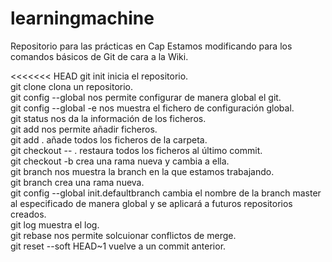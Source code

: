 # learningmachine
Repositorio para las prácticas en Cap
Estamos modificando para los comandos básicos de Git de cara a la Wiki.

<<<<<<< HEAD
git init inicia el repositorio.<br/>
git clone <url> clona un repositorio.<br/>
git config --global nos permite configurar de manera global el git.<br/>
git config --global -e nos muestra el fichero de configuración global.<br/>
git status nos da la información de los ficheros.<br/>
git add <fichero> nos permite añadir ficheros.<br/>
git add . añade todos los ficheros de la carpeta.<br/>
git checkout -- . restaura todos los ficheros al último commit.<br/>
git checkout -b <nombre> crea una rama nueva y cambia a ella.<br/>
git branch nos muestra la branch en la que estamos trabajando.<br/>
git branch <nombre rama> crea una rama nueva.<br/>
git config --global init.defaultbranch <nombre de la branch> cambia el nombre de la branch master al especificado de manera global y se aplicará a futuros repositorios creados.<br/>
git log muestra el log.<br/>
git rebase <rama principal> nos permite solcuionar conflictos de merge.<br/>
git reset --soft HEAD~1 vuelve a un commit anterior.<br/>
